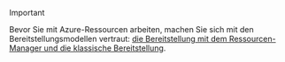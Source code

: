 > [!IMPORTANT]
> Bevor Sie mit Azure-Ressourcen arbeiten, machen Sie sich mit den Bereitstellungsmodellen vertraut: [die Bereitstellung mit dem Ressourcen-Manager und die klassische Bereitstellung](../articles/azure-resource-manager/resource-manager-deployment-model.md).
